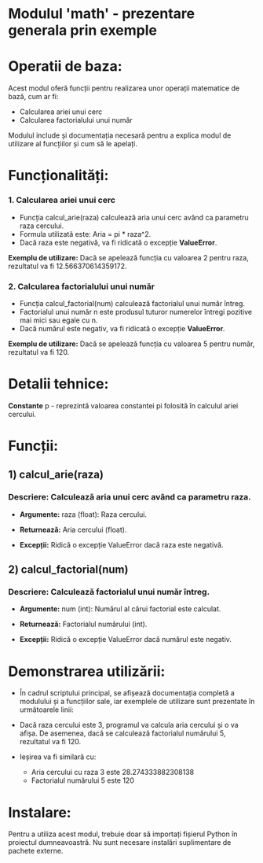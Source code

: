 # Modulul 'math' - prezentare generala prin exemple

# Operatii de baza:

Acest modul oferă funcții pentru realizarea unor operații matematice de bază, cum ar fi:

 * Calcularea ariei unui cerc
 * Calcularea factorialului unui număr

Modulul include și documentația necesară pentru a explica modul de utilizare al funcțiilor și cum să le apelați.

# Funcționalități:
 ### 1. Calcularea ariei unui cerc
* Funcția calcul_arie(raza) calculează aria unui cerc având ca parametru raza cercului. 
* Formula utilizată este: Aria = pi * raza^2.
* Dacă raza este negativă, va fi ridicată o excepție **ValueError**.

 __Exemplu de utilizare:__
Dacă se apelează funcția cu valoarea 2 pentru raza, rezultatul va fi 12.566370614359172.

  ### 2. Calcularea factorialului unui număr
* Funcția calcul_factorial(num) calculează factorialul unui număr întreg.
* Factorialul unui număr n este produsul tuturor numerelor întregi pozitive mai mici sau egale cu n.
* Dacă numărul este negativ, va fi ridicată o excepție **ValueError**.

__Exemplu de utilizare:__
Dacă se apelează funcția cu valoarea 5 pentru număr, rezultatul va fi 120.

# Detalii tehnice:
__Constante__
p - reprezintă valoarea constantei pi folosită în calculul ariei cercului.

# __Funcții__:
## 1) calcul_arie(raza)

### Descriere: Calculează aria unui cerc având ca parametru raza.
* __Argumente:__
raza (float): Raza cercului.

* __Returnează:__
Aria cercului (float).

* __Excepții:__
Ridică o excepție ValueError dacă raza este negativă.
## 2) calcul_factorial(num)

### Descriere: Calculează factorialul unui număr întreg.
* __Argumente:__
num (int): Numărul al cărui factorial este calculat.

* __Returnează:__
Factorialul numărului (int).

* __Excepții:__
Ridică o excepție ValueError dacă numărul este negativ.

# Demonstrarea utilizării:
* În cadrul scriptului principal, se afișează documentația completă a modulului și a funcțiilor sale, iar exemplele de utilizare sunt prezentate în următoarele linii:

* Dacă raza cercului este 3, programul va calcula aria cercului și o va afișa. De asemenea, dacă se calculează factorialul numărului 5, rezultatul va fi 120.

* Ieșirea va fi similară cu:
  *  Aria cercului cu raza 3 este 28.274333882308138
  *  Factorialul numărului 5 este 120

# Instalare:
Pentru a utiliza acest modul, trebuie doar să importați fișierul Python în proiectul dumneavoastră. Nu sunt necesare instalări suplimentare de pachete externe.
